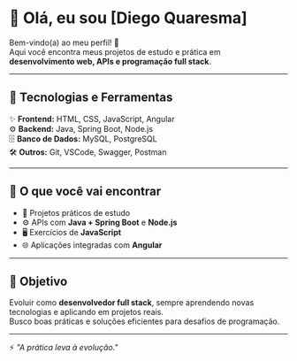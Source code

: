 # 👋 Olá, eu sou [Diego Quaresma]

Bem-vindo(a) ao meu perfil! 🚀  
Aqui você encontra meus projetos de estudo e prática em **desenvolvimento web, APIs e programação full stack**.  

---

## 🔧 Tecnologias e Ferramentas
✨ **Frontend:** HTML, CSS, JavaScript, Angular  
⚙️ **Backend:** Java, Spring Boot, Node.js  
🗄️ **Banco de Dados:** MySQL, PostgreSQL  
🛠️ **Outros:** Git, VSCode, Swagger, Postman  

---

## 📂 O que você vai encontrar
- 📘 Projetos práticos de estudo  
- ⚙️ APIs com **Java + Spring Boot** e **Node.js**  
- 🖥️ Exercícios de **JavaScript**  
- 🌐 Aplicações integradas com **Angular**  

---

## 🚀 Objetivo
Evoluir como **desenvolvedor full stack**, sempre aprendendo novas tecnologias e aplicando em projetos reais.  
Busco boas práticas e soluções eficientes para desafios de programação.  

---

⚡ _"A prática leva à evolução."_  


